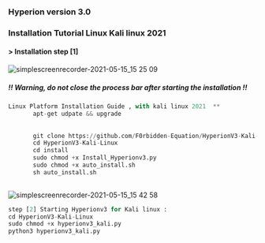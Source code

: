 ###     Hyperion version 3.0 
###     Installation Tutorial Linux Kali linux 2021
####  > Installation step [1]
![simplescreenrecorder-2021-05-15_15 25 09](https://user-images.githubusercontent.com/59021489/118363010-a6030300-b592-11eb-9e03-76696687b61a.gif)
##### !! Warning, do not close the process bar after starting the installation !!
```python
Linux Platform Installation Guide , with kali linux 2021  **
       apt-get udpate && upgrade
      
      
       git clone https://github.com/F0rbidden-Equation/HyperionV3-Kali-Linux
       cd HyperionV3-Kali-Linux
       cd install
       sudo chmod +x Install_Hyperionv3.py
       sudo chmod +x auto_install.sh
       sh auto_install.sh
       
 ```
![simplescreenrecorder-2021-05-15_15 42 58](https://user-images.githubusercontent.com/59021489/118363413-8c62bb00-b594-11eb-8e0a-914a6f26fecb.gif)
```python
step [2] Starting Hyperionv3 for Kali linux :
cd HyperionV3-Kali-Linux
sudo chmod +x hyperionv3_kali.py
python3 hyperionv3_kali.py
 ```
